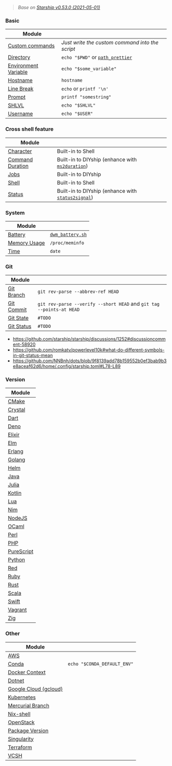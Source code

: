 > *Base on [Starship v0.53.0 (2021-05-01)](https://github.com/starship/starship/releases/tag/v0.53.0)*

### Basic
|Module                                                                   |                                                                          |
|-------------------------------------------------------------------------|--------------------------------------------------------------------------|
|      [Custom commands](https://starship.rs/config/#custom-commands)     |*Just write the custom command into the script*                           |
|            [Directory](https://starship.rs/config/#directory)           |`echo "$PWD"` or [`path_prettier`](https://github.com/NNBnh/path_prettier)|
| [Environment Variable](https://starship.rs/config/#environment-variable)|`echo "$some_variable"`                                                   |
|             [Hostname](https://starship.rs/config/#hostname)            |`hostname`                                                                |
|           [Line Break](https://starship.rs/config/#line-break)          |`echo` or `printf '\n'`                                                   |
|               [Prompt](https://starship.rs/config/#prompt)              |`printf "somestring"`                                                     |
|                [SHLVL](https://starship.rs/config/#shlvl)               |`echo "$SHLVL"`                                                           |
|             [Username](https://starship.rs/config/#username)            |`echo "$USER"`                                                            |

### Cross shell feature
|Module                                                                   |                                                                                                |
|-------------------------------------------------------------------------|------------------------------------------------------------------------------------------------|
|            [Character](https://starship.rs/config/#character)           |Built-in to Shell                                                                               |
|     [Command Duration](https://starship.rs/config/#command-duration)    |Built-in to DIYship (enhance with [`ms2duration`](https://github.com/info-mono/ms2duration))    |
|                 [Jobs](https://starship.rs/config/#jobs)                |Built-in to DIYship                                                                             |
|                [Shell](https://starship.rs/config/#shell)               |Built-in to Shell                                                                               |
|               [Status](https://starship.rs/config/#status)              |Built-in to DIYship (enhance with [`status2signal`](https://github.com/info-mono/status2signal))|

### System
|Module                                                                   |                                                                                                    |
|-------------------------------------------------------------------------|----------------------------------------------------------------------------------------------------|
|              [Battery](https://starship.rs/config/#battery)             |[`dwm_battery.sh`](https://github.com/joestandring/dwm-bar/blob/master/bar-functions/dwm_battery.sh)|
|         [Memory Usage](https://starship.rs/config/#memory-usage)        |`/proc/meminfo`                                                                                     |
|                 [Time](https://starship.rs/config/#time)                |`date`                                                                                              |

### Git
|Module                                                                   |                                                                    |
|-------------------------------------------------------------------------|--------------------------------------------------------------------|
|           [Git Branch](https://starship.rs/config/#git-branch)          |`git rev-parse --abbrev-ref HEAD`                                   |
|           [Git Commit](https://starship.rs/config/#git-commit)          |`git rev-parse --verify --short HEAD` and `git tag --points-at HEAD`|
|            [Git State](https://starship.rs/config/#git-state)           |`#TODO`                                                             |
|           [Git Status](https://starship.rs/config/#git-status)          |`#TODO`                                                             |

- https://github.com/starship/starship/discussions/1252#discussioncomment-58920
- https://github.com/romkatv/powerlevel10k#what-do-different-symbols-in-git-status-mean
- https://github.com/NNBnh/dots/blob/9f8139add78b159552b0ef3bab9b3e8aceaf62d6/home/.config/starship.toml#L78-L89

### Version
|Module                                                                   |
|-------------------------------------------------------------------------|
|                [CMake](https://starship.rs/config/#cmake)               |
|              [Crystal](https://starship.rs/config/#crystal)             |
|                 [Dart](https://starship.rs/config/#dart)                |
|                 [Deno](https://starship.rs/config/#deno)                |
|               [Elixir](https://starship.rs/config/#elixir)              |
|                  [Elm](https://starship.rs/config/#elm)                 |
|               [Erlang](https://starship.rs/config/#erlang)              |
|               [Golang](https://starship.rs/config/#golang)              |
|                 [Helm](https://starship.rs/config/#helm)                |
|                 [Java](https://starship.rs/config/#java)                |
|                [Julia](https://starship.rs/config/#julia)               |
|               [Kotlin](https://starship.rs/config/#kotlin)              |
|                  [Lua](https://starship.rs/config/#lua)                 |
|                  [Nim](https://starship.rs/config/#nim)                 |
|               [NodeJS](https://starship.rs/config/#node-js)             |
|                [OCaml](https://starship.rs/config/#ocaml)               |
|                 [Perl](https://starship.rs/config/#perl)                |
|                  [PHP](https://starship.rs/config/#php)                 |
|           [PureScript](https://starship.rs/config/#purescript)          |
|               [Python](https://starship.rs/config/#python)              |
|                  [Red](https://starship.rs/config/#red)                 |
|                 [Ruby](https://starship.rs/config/#ruby)                |
|                 [Rust](https://starship.rs/config/#rust)                |
|                [Scala](https://starship.rs/config/#scala)               |
|                [Swift](https://starship.rs/config/#swift)               |
|              [Vagrant](https://starship.rs/config/#vagrant)             |
|                  [Zig](https://starship.rs/config/#zig)                 |

### Other
|Module                                                                   |                           |
|-------------------------------------------------------------------------|---------------------------|
|                  [AWS](https://starship.rs/config/#aws)                 |                           |
|                [Conda](https://starship.rs/config/#conda)               |`echo "$CONDA_DEFAULT_ENV"`|
|       [Docker Context](https://starship.rs/config/#docker-context)      |                           |
|               [Dotnet](https://starship.rs/config/#dotnet)              |                           |
|[Google Cloud (gcloud)](https://starship.rs/config/#google-cloud-gcloud) |                           |
|           [Kubernetes](https://starship.rs/config/#kubernetes)          |                           |
|     [Mercurial Branch](https://starship.rs/config/#mercurial-branch)    |                           |
|            [Nix-shell](https://starship.rs/config/#nix-shell)           |                           |
|            [OpenStack](https://starship.rs/config/#openstack)           |                           |
|      [Package Version](https://starship.rs/config/#package-version)     |                           |
|          [Singularity](https://starship.rs/config/#singularity)         |                           |
|            [Terraform](https://starship.rs/config/#terraform)           |                           |
|                 [VCSH](https://starship.rs/config/#vcsh)                |                           |
